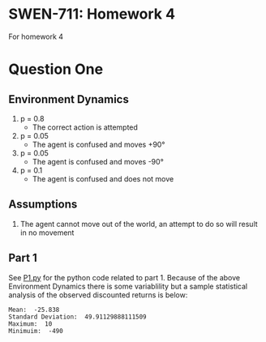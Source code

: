 # SWEN-711: Homework 4
For homework 4

# Question One
## Environment Dynamics
1. p = 0.8
    * The correct action is attempted
1. p = 0.05
    * The agent is confused and moves +90&deg;
1. p = 0.05
    * The agent is confused and moves -90&deg;
1. p = 0.1
    * The agent is confused and does not move

## Assumptions
1. The agent cannot move out of the world, an attempt to do so will result in no movement

## Part 1
See [P1.py](src/P1.py) for the python code related to part 1. Because of the above Environment Dynamics there is some variablility but a sample statistical analysis of the observed discounted returns is below:
```
Mean:  -25.838
Standard Deviation:  49.91129888111509
Maximum:  10
Minimuim:  -490
```